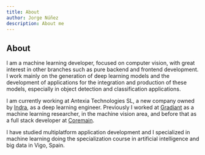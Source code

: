 ```yaml
---
title: About
author: Jorge Núñez
description: About me
---
```


## About

I am a machine learning developer, focused on computer vision, with great interest in other branches such as pure backend and frontend development. I work mainly on the generation of deep learning models and the development of applications for the integration and production of these models, especially in object detection and classification applications.

I am currently working at Antexia Technologies SL, a new company owned by [Indra](https://www.indracompany.com/), as a deep learning engineer. Previously I worked at [Gradiant](https://www.gradiant.org/) as a machine learning researcher, in the machine vision area, and before that as a full stack developer at [Coremain](https://www.coremain.com/).

I have studied multiplatform application development and I specialized in machine learning doing the specialization course in artificial intelligence and big data in Vigo, Spain.
